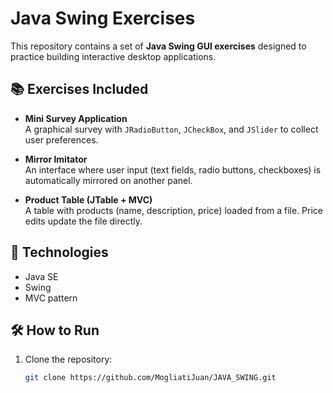 # Java Swing Exercises

This repository contains a set of **Java Swing GUI exercises** designed to practice building interactive desktop applications.

## 📚 Exercises Included
- **Mini Survey Application**  
  A graphical survey with `JRadioButton`, `JCheckBox`, and `JSlider` to collect user preferences.

- **Mirror Imitator**  
  An interface where user input (text fields, radio buttons, checkboxes) is automatically mirrored on another panel.

- **Product Table (JTable + MVC)**  
  A table with products (name, description, price) loaded from a file. Price edits update the file directly.

## 🚀 Technologies
- Java SE  
- Swing  
- MVC pattern

## 🛠️ How to Run
1. Clone the repository:
   ```bash
   git clone https://github.com/MogliatiJuan/JAVA_SWING.git